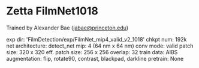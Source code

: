 # Zetta FilmNet1018

Trained by Alexander Bae (jabae@princeton.edu)

exp dir: 'FilmDetection/exp/FilmNet_mip4_valid_v2_1018'
chkpt num: 192k
net architecture: detect_net
mip: 4 (64 nm x 64 nm)
conv mode: valid
patch size: 320 x 320
eff. patch size: 256 x 256
overlap: 32
train data: AIBS
augmentation: flip, rotate90, contrast, blackpad, darkline
pretrain: None